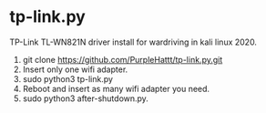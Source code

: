 # tp-link.py
TP-Link TL-WN821N driver install for wardriving in kali linux 2020.

1. git clone https://github.com/PurpleHattt/tp-link.py.git
2. Insert only one wifi adapter.
3. sudo python3 tp-link.py 
4. Reboot and insert as many wifi adapter you need. 
5. sudo python3 after-shutdown.py.
